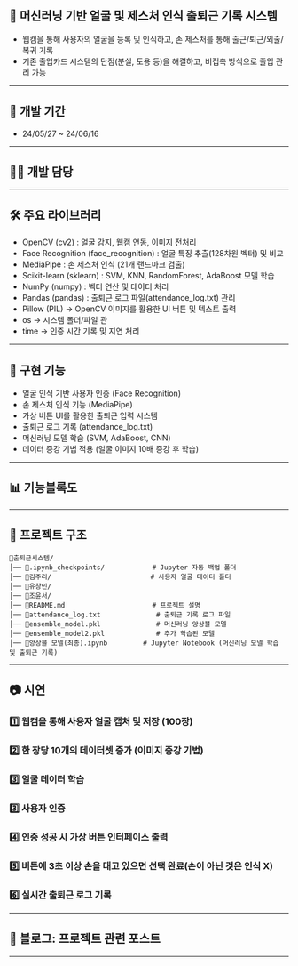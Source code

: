 ## 📌 머신러닝 기반 얼굴 및 제스처 인식 출퇴근 기록 시스템
- 웹캠을 통해 사용자의 얼굴을 등록 및 인식하고, 손 제스처를 통해 출근/퇴근/외출/복귀 기록
- 기존 출입카드 시스템의 단점(분실, 도용 등)을 해결하고, 비접촉 방식으로 출입 관리 가능


---


## 📅 개발 기간
- 24/05/27 ~ 24/06/16


---


## 👨‍💻 개발 담당


---


## 🛠️ 주요 라이브러리
- OpenCV (cv2) : 얼굴 감지, 웹캠 연동, 이미지 전처리
- Face Recognition (face_recognition) : 얼굴 특징 추출(128차원 벡터) 및 비교
- MediaPipe : 손 제스처 인식 (21개 랜드마크 검출)
- Scikit-learn (sklearn) : SVM, KNN, RandomForest, AdaBoost 모델 학습
- NumPy (numpy) : 벡터 연산 및 데이터 처리
- Pandas (pandas) : 출퇴근 로그 파일(attendance_log.txt) 관리
- Pillow (PIL) → OpenCV 이미지를 활용한 UI 버튼 및 텍스트 출력
- os → 시스템 폴더/파일 관
- time → 인증 시간 기록 및 지연 처리

---


## 🎯 구현 기능
- 얼굴 인식 기반 사용자 인증 (Face Recognition)
- 손 제스처 인식 기능 (MediaPipe)
- 가상 버튼 UI를 활용한 출퇴근 입력 시스템
- 출퇴근 로그 기록 (attendance_log.txt)
- 머신러닝 모델 학습 (SVM, AdaBoost, CNN)
- 데이터 증강 기법 적용 (얼굴 이미지 10배 증강 후 학습)


---


## 📊 기능블록도


---


## 📂 프로젝트 구조
```
📂출퇴근시스템/
│── 📂.ipynb_checkpoints/            # Jupyter 자동 백업 폴더
│── 📂김주리/                         # 사용자 얼굴 데이터 폴더
│── 📂유창민/
│── 📂조윤서/
│── 📂README.md                      # 프로젝트 설명
│── 📂attendance_log.txt              # 출퇴근 기록 로그 파일
│── 📂ensemble_model.pkl              # 머신러닝 앙상블 모델
│── 📂ensemble_model2.pkl             # 추가 학습된 모델
│── 📂앙상블 모델(최종).ipynb         # Jupyter Notebook (머신러닝 모델 학습 및 출퇴근 기록)

```


---


## 📷 시연
### 1️⃣ 웹캠을 통해 사용자 얼굴 캡처 및 저장 (100장)



### 2️⃣ 한 장당 10개의 데이터셋 증가 (이미지 증강 기법)



### 3️⃣ 얼굴 데이터 학습



### 3️⃣ 사용자 인증



### 4️⃣ 인증 성공 시 가상 버튼 인터페이스 출력



### 5️⃣ 버튼에 3초 이상 손을 대고 있으면 선택 완료(손이 아닌 것은 인식 X)



### 6️⃣ 실시간 출퇴근 로그 기록


---


## 🔗 블로그: 프로젝트 관련 포스트


---

